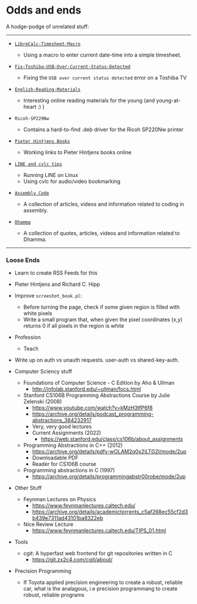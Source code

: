 # Odds and ends
A hodge-podge of unrelated stuff:

----
- [`LibreCalc-Timesheet-Macro`](LibreCalc-Timesheet-Macro.md)
    - Using a macro to enter current date-time into a simple timesheet.

- [`Fix-Toshiba-USB-Over-Current-Status-Detected`](Fix-Toshiba-USB-Over-Current-Status-Detected.md)
    - Fixing the `USB over current status detected` error on a Toshiba TV

- [`English-Reading-Materials`](English-Reading-Materials.md)
    - Interesting online reading materials for the young (and
      young-at-heart :) )

- `Ricoh-SP229Nw`
    - Contains a hard-to-find .deb driver for the Ricoh SP220Nw printer

- [`Pieter Hintjens Books`](Pieter-Hintjens-Books)
    - Working links to Pieter Hintjens books online

- [`LINE and cvlc tips`](LINE-and-cvlc-tips.md)
    - Running LINE on Linux
    - Using cvlc for audio/video bookmarking

- [`Assembly Code`](Assembly-Code.md)
    - A collection of articles, videos and information related to coding in assembly.

- [`Dhamma`](Dhamma.md)
    - A collection of quotes, articles, videos and information related to Dhamma.


----
### Loose Ends

- Learn to create RSS Feeds for this
- Pieter Hintjens and Richard C. Hipp
- Improve `screeshot_book.pl`:
    - Before turning the page, check if some given region is filled with
      white pixels
    - Write a small program that, when given the pixel coordinates (x,y)
      returns 0  if all pixels in the region is white
- Profession
    - Teach
- Write up on auth vs unauth requests. user-auth vs shared-key-auth.
- Computer Sciency stuff
    - Foundations of Computer Science - C Edition by Aho & Ullman
        - http://infolab.stanford.edu/~ullman/focs.html
    - Stanford CS106B Programming Abstractions Course by Julie Zelenski (2008)
        - https://www.youtube.com/watch?v=kMzH3tfP6f8
        - https://archive.org/details/podcast_programming-abstractions_384232917
        - Very, very good lectures
        - Current Assignments (2022)
            - https://web.stanford.edu/class/cs106b/about_assignments
    - Programming Abstractions in C++ (2012)
        - https://archive.org/details/pdfy-wOLAM2q0x2jLTG2I/mode/2up
        - Downloadable PDF
        - Reader for CS106B course
    - Programming abstractions in C (1997)
        - https://archive.org/details/programmingabstr00robe/mode/2up
- Other Stuff
    - Feynman Lectures on Physics
        - https://www.feynmanlectures.caltech.edu/
        - https://archive.org/details/academictorrents_c5af268ec55cf2d3b439e7311ad43101ba8322eb
    - Nice Review Lecture
        - https://www.feynmanlectures.caltech.edu/TIPS_01.html

- Tools
    - cgit: A hyperfast web frontend for git repositories written in C
        - https://git.zx2c4.com/cgit/about/

- Precision Programming
    - If Toyota applied precision engineering to create a robust,
      reliable car, what is the analagous, i.e precision programmang to
      create robust, reliable programs

